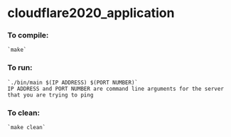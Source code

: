 # cloudflare2020_application

### To compile:
    `make`

### To run:
    `./bin/main $(IP ADDRESS) $(PORT NUMBER)` 
    IP ADDRESS and PORT NUMBER are command line arguments for the server that you are trying to ping

### To clean:
    `make clean`